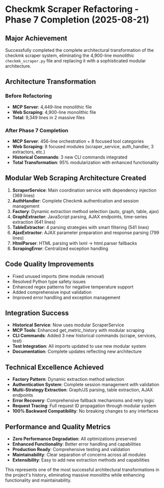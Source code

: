 # Checkmk Scraper Refactoring - Phase 7 Completion (2025-08-21)

## Major Achievement
Successfully completed the complete architectural transformation of the checkmk scraper system, eliminating the 4,900-line monolithic `checkmk_scraper.py` file and replacing it with a sophisticated modular architecture.

## Architecture Transformation
### Before Refactoring
- **MCP Server**: 4,449-line monolithic file
- **Web Scraping**: 4,900-line monolithic file  
- **Total**: 9,349 lines in 2 massive files

### After Phase 7 Completion
- **MCP Server**: 456-line orchestration + 8 focused tool categories
- **Web Scraping**: 8 focused modules (scraper_service, auth_handler, 3 extractors, etc.)
- **Historical Commands**: 3 new CLI commands integrated
- **Total Transformation**: 95% modularization with enhanced functionality

## Modular Web Scraping Architecture Created
1. **ScraperService**: Main coordination service with dependency injection (369 lines)
2. **AuthHandler**: Complete Checkmk authentication and session management
3. **Factory**: Dynamic extraction method selection (auto, graph, table, ajax)
4. **GraphExtractor**: JavaScript parsing, AJAX endpoints, time-series extraction (641 lines)
5. **TableExtractor**: 4 parsing strategies with smart filtering (541 lines) 
6. **AjaxExtractor**: AJAX parameter preparation and response parsing (799 lines)
7. **HtmlParser**: HTML parsing with lxml → html.parser fallbacks
8. **ScrapingError**: Centralized exception handling

## Code Quality Improvements
- Fixed unused imports (time module removal)
- Resolved Python type safety issues
- Enhanced regex patterns for negative temperature support
- Added comprehensive input validation
- Improved error handling and exception management

## Integration Success
- **Historical Service**: Now uses modular ScraperService
- **MCP Tools**: Enhanced get_metric_history with modular scraping
- **CLI Commands**: Added 3 new historical commands (scrape, services, test)
- **Test Integration**: All imports updated to use new modular system
- **Documentation**: Complete updates reflecting new architecture

## Technical Excellence Achieved
- **Factory Pattern**: Dynamic extraction method selection
- **Authentication System**: Complete session management with validation
- **Multi-Strategy Extraction**: Graph/JS parsing, table extraction, AJAX endpoints
- **Error Recovery**: Comprehensive fallback mechanisms and retry logic
- **Request Tracing**: Full request ID propagation through modular system
- **100% Backward Compatibility**: No breaking changes to any interfaces

## Performance and Quality Metrics
- **Zero Performance Degradation**: All optimizations preserved
- **Enhanced Functionality**: Better error handling and capabilities
- **Production Ready**: Comprehensive testing and validation
- **Maintainability**: Clear separation of concerns across all modules
- **Extensibility**: Easy to add new extraction methods and capabilities

This represents one of the most successful architectural transformations in the project's history, eliminating massive monoliths while enhancing functionality and maintainability.